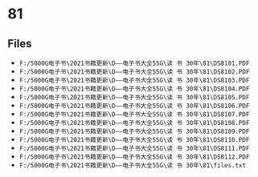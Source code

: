 # 81

## Files

- `F:/5000G电子书\2021书籍更新\D——电子书大全55G\读 书 30年\81\DS8101.PDF`
- `F:/5000G电子书\2021书籍更新\D——电子书大全55G\读 书 30年\81\DS8102.PDF`
- `F:/5000G电子书\2021书籍更新\D——电子书大全55G\读 书 30年\81\DS8103.PDF`
- `F:/5000G电子书\2021书籍更新\D——电子书大全55G\读 书 30年\81\DS8104.PDF`
- `F:/5000G电子书\2021书籍更新\D——电子书大全55G\读 书 30年\81\DS8105.PDF`
- `F:/5000G电子书\2021书籍更新\D——电子书大全55G\读 书 30年\81\DS8106.PDF`
- `F:/5000G电子书\2021书籍更新\D——电子书大全55G\读 书 30年\81\DS8107.PDF`
- `F:/5000G电子书\2021书籍更新\D——电子书大全55G\读 书 30年\81\DS8108.PDF`
- `F:/5000G电子书\2021书籍更新\D——电子书大全55G\读 书 30年\81\DS8109.PDF`
- `F:/5000G电子书\2021书籍更新\D——电子书大全55G\读 书 30年\81\DS8110.PDF`
- `F:/5000G电子书\2021书籍更新\D——电子书大全55G\读 书 30年\81\DS8111.PDF`
- `F:/5000G电子书\2021书籍更新\D——电子书大全55G\读 书 30年\81\DS8112.PDF`
- `F:/5000G电子书\2021书籍更新\D——电子书大全55G\读 书 30年\81\files.txt`
